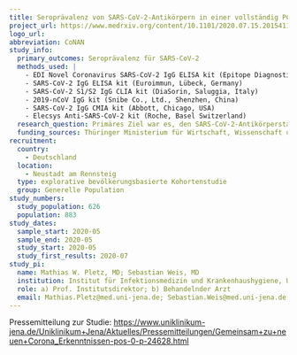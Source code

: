 ```yaml
---
title: Seroprävalenz von SARS-CoV-2-Antikörpern in einer vollständig PCR-untersuchten und unter Quarantäne gestellten Gemeinschaft nach einem COVID-19-Ausbruch - die CoNAN-Studie
project_url: https://www.medrxiv.org/content/10.1101/2020.07.15.20154112v1
logo_url: 
abbreviation: CoNAN
study_info:
  primary_outcomes: Seroprävalenz für SARS-CoV-2
  methods_used: |
    - EDI Novel Coronavirus SARS-CoV-2 IgG ELISA kit (Epitope Diagnostics Inc., San Diego, USA)
    - SARS-CoV-2 IgG ELISA kit (Euroimmun, Lübeck, Germany)
    - SARS-CoV-2 S1/S2 IgG CLIA kit (DiaSorin, Saluggia, Italy)
    - 2019-nCoV IgG kit (Snibe Co., Ltd., Shenzhen, China)
    - SARS-CoV-2 IgG CMIA kit (Abbott, Chicago, USA)
    - Elecsys Anti-SARS-CoV-2 kit (Roche, Basel Switzerland)
  research_question: Primäres Ziel war es, den SARS-CoV-2-Antikörperstatus (Serokonversionsrate) der Bevölkerung von Neustadt-am-Rennsteig mit einem definierten Abstand zum Ende der Quarantänezeit zu bestimmen. Der SARS-CoV-2-Antikörperstatus wurde als „positiv“ definiert, wenn die Teilnehmer in ≥ 2 der sechs Antikörpertests ein positives Testergebnis hatten (Details unten); ansonsten wurden die Teilnehmer als „negativ“ eingestuft. Die sekundären Ziele der Studie waren i.) Die Bestimmung der Serokonversionsrate bei Kindern; ii.) mögliche Risikofaktoren für symptomatische vs. asymptomatische Covid19 Verläufe zu bestimmen; iii.) die Rate der Viruspersistenz zu untersuchen (als Teil zukünftiger Follow-up-Bewertungen).
  funding_sources: Thüringer Ministerium für Wirtschaft, Wissenschaft und Digitale Gesellschaft (TMWWDG)
recruitment:
  country:
    - Deutschland
  location:
    - Neustadt am Rennsteig
  type: explorative bevölkerungsbasierte Kohortenstudie
  group: Generelle Population
study_numbers:
  study_population: 626
  population: 883
study_dates:
  sample_start: 2020-05
  sample_end: 2020-05
  study_start: 2020-05
  study_first_results: 2020-07
study_pi:
  name: Mathias W. Pletz, MD; Sebastian Weis, MD
  institution: Institut für Infektionsmedizin und Krankenhaushygiene, Universitätsklinikum Jena, 07747 Jena, Germany
  role: a) Prof. Institutsdirektor; b) Behandelnder Arzt
  email: Mathias.Pletz@med.uni-jena.de; Sebastian.Weis@med.uni-jena.de
---
```


Pressemitteilung zur Studie: https://www.uniklinikum-jena.de/Uniklinikum+Jena/Aktuelles/Pressemitteilungen/Gemeinsam+zu+neuen+Corona_Erkenntnissen-pos-0-p-24628.html